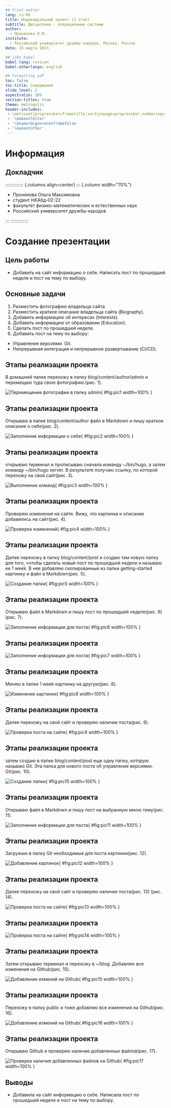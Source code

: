 ```yaml
---
## Front matter
lang: ru-RU
title: Индивидуальный проект (2 этап)
subtitle: Дисциплина - операционные системы
author:
  - Пронякова О.М.
institute:
  - Российский университет дружбы народов, Москва, Россия
date: 15 марта 2023

## i18n babel
babel-lang: russian
babel-otherlangs: english

## Formatting pdf
toc: false
toc-title: Содержание
slide_level: 2
aspectratio: 169
section-titles: true
theme: metropolis
header-includes:
 - \metroset{progressbar=frametitle,sectionpage=progressbar,numbering=fraction}
 - '\makeatletter'
 - '\beamer@ignorenonframefalse'
 - '\makeatother'
---
```


# Информация

## Докладчик

:::::::::::::: {.columns align=center}
::: {.column width="70%"}

  * Пронякова Ольга Максимовна
  * студент НКАбд-02-22
  * факультет физико-математических и естественных наук
  * Российский университет дружбы народов

:::
::::::::::::::

# Создание презентации

## Цель работы

 - Добавить на сайт информацию о себе. Написать пост по прошедшей неделе и пост на тему по выбору.

## Основные задачи

1. Разместить фотографию владельца сайта.
2. Разместить краткое описание владельца сайта (Biography).
3. Добавить информацию об интересах (Interests).
4. Добавить информацию от образовании (Education).
5. Сделать пост по прошедшей неделе.
6. Добавить пост на тему по выбору:
 - Управление версиями. Git.
 - Непрерывная интеграция и непрерывное развертывание (CI/CD).

## Этапы реализации проекта

В домашней папке перехожу в папку blog/content/author/admin и перемещаю туда свою фотографию.(рис. 1).

![Перемещение фотографии в папку admin](image/pic1.jpeg){ #fig:pic1 width=100% }

## Этапы реализации проекта

Открываю в папке blog/content/author файл в Markdown и пишу краткое описание о себе(рис. 2).

![Заполнение информации о себе](image/pic2.jpeg){ #fig:pic2 width=100% }

## Этапы реализации проекта

открываю терминал и прописываю сначала команду ~/bin/hugo, а затем команду  ~/bin/hugo server. В результате получаю ссылку, по которой перехожу на свой сайт(рис. 3).

![Выполнение команд](image/pic3.jpeg){ #fig:pic3 width=100% }

## Этапы реализации проекта

Проверяю изменения на сайте. Вижу, что картинка и описание добавились на сайт(рис. 4).

![Проверка изменений](image/pic4.jpeg){ #fig:pic4 width=100% }

## Этапы реализации проекта

Далее перехожу в папку blog/content/post и создаю там новую папку для того, ччтобы сделать новый пост по прошедшей недели и называю ее 1 week. В нее добавляю скопированные из папки getting-started картинку и файл в Markdown(рис. 5).

![Создание папки](image/pic5.jpeg){ #fig:pic5 width=100% }

## Этапы реализации проекта

Открываю файл в Markdown и пишу пост по прошедшей неделе(рис. 6) (рис. 7).

![Заполнение информации для поста](image/pic6.jpeg){ #fig:pic6 width=100% }

## Этапы реализации проекта

![Заполнение информации для поста](image/pic7.jpeg){ #fig:pic7 width=100% }

## Этапы реализации проекта

Меняю в папке 1 week картинку на другую(рис. 8).

![Изменение картинки](image/pic8.jpeg){ #fig:pic8 width=100% }

## Этапы реализации проекта

Далее перехожу на свой сайт и проверяю наличие поста(рис. 9).

![Проверка поста на сайте](image/pic9.jpeg){ #fig:pic9 width=100% }

## Этапы реализации проекта

затем создаю в папке blog/content/post еще одну папку, которую называю Git. Эта папка для нового поста об управление версиями. Git(рис. 10).

![Создание папки](image/pic10.jpeg){ #fig:pic10 width=100% }

## Этапы реализации проекта

Открываю файл в Markdown и пишу пост на выбранную мною тему(рис. 11).

![Заполнение информации для поста](image/pic11.jpeg){ #fig:pic11 width=100% }

## Этапы реализации проекта

Загружаю в папку Git необходимые для поста картинки(рис. 12).

![Добавление картинок](image/pic12.jpeg){ #fig:pic12 width=100% }

## Этапы реализации проекта

Далее перехожу на свой сайт и проверяю наличие поста(рис. 13) (рис. 14).

![Проверка поста на сайте](image/pic13.jpeg){ #fig:pic13 width=100% }

## Этапы реализации проекта

![Проверка поста на сайте](image/pic14.jpeg){ #fig:pic14 width=100% }

## Этапы реализации проекта

Затем открываю терминал и перехожу в ~/blog. Добавляю все изменения на Github(рис. 15).

![Добавление измений на Github](image/pic15.jpeg){ #fig:pic15 width=100% }

## Этапы реализации проекта

Перехожу в папку public и тоже добавляю все изменения на Github(рис. 16).

![Добавление измений на Github](image/pic16.jpeg){ #fig:pic16 width=100% }

## Этапы реализации проекта

Открываю Github и проверяю наличие добавленных файлов(рис. 17).

![Проверка наличия добавленных файлов на Github](image/pic17.jpeg){ #fig:pic17 width=100% }

## Выводы

 - Добавила на сайт информацию о себе. Написала пост по прошедшей неделе и пост на тему по выбору.

